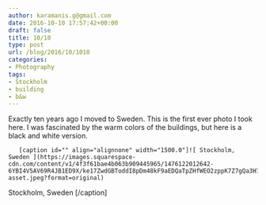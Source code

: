 ```yaml
---
author: karamanis.g@gmail.com
date: 2016-10-10 17:57:42+00:00
draft: false
title: 10/10
type: post
url: /blog/2016/10/1010
categories:
- Photography
tags:
- Stockholm
- building
- b&w
---
```


Exactly ten years ago I moved to Sweden. This is the first ever photo I took here. I was fascinated by the warm colors of the buildings, but here is a black and white version.


  
       [caption id="" align="alignnone" width="1500.0"]![ Stockholm, Sweden ](https://images.squarespace-cdn.com/content/v1/4f3f61bae4b063b909445965/1476122012642-6YBI4V5AV69R4JB1ED9X/ke17ZwdGBToddI8pDm48kF9aEDQaTpZHfWEO2zppK7Z7gQa3H78H3Y0txjaiv_0fDoOvxcdMmMKkDsyUqMSsMWxHk725yiiHCCLfrh8O1z5QPOohDIaIeljMHgDF5CVlOqpeNLcJ80NK65_fV7S1UX7HUUwySjcPdRBGehEKrDf5zebfiuf9u6oCHzr2lsfYZD7bBzAwq_2wCJyqgJebgg/image-asset.jpeg?format=original)
 Stockholm, Sweden [/caption]
